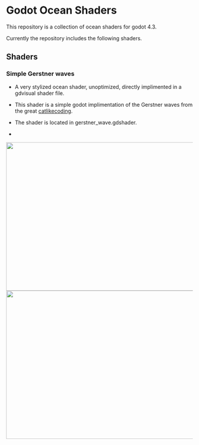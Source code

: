 # Godot Ocean Shaders

This repository is a collection of ocean shaders for godot 4.3.

Currently the repository includes the following shaders.

## Shaders

### Simple Gerstner waves 
* A very stylized ocean shader, unoptimized, directly implimented in a gdvisual shader file.
* This shader is a simple godot implimentation of the Gerstner waves from the great [catlikecoding](https://catlikecoding.com/unity/tutorials/flow/waves/).

* The shader is located in gerstner_wave.gdshader.
* 
<img src="https://github.com/user-attachments/assets/049ffac4-ce0c-4cbe-a574-7823a6304130" width="600" height="400" /> <img src="https://github.com/user-attachments/assets/248fbf60-8769-4596-ae1c-00a328cdbd9e" width="600" height="400" />
